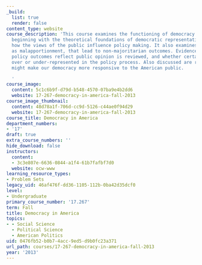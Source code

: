 ```yaml
---
_build:
  list: true
  render: false
content_type: website
course_description: 'This course examines the functioning of democracy in the U.S.
  beginning with the theoretical foundations of democratic representation. It explores
  how the views of the public influence policy making. It also examines factors, such
  as malapportionment, that lead to non-majoritarian outcomes. Evidence on how well
  policy outcomes reflect public opinion is reviewed, and whether certain groups are
  over or under-represented in the policy process. Also discussed are reforms that
  might make our democracy more responsive to the American public.

  '
course_image:
  content: 5c1c6b9f-d79d-b548-4570-07ba9e4b2dd6
  website: 17-267-democracy-in-america-fall-2013
course_image_thumbnail:
  content: 48d78a1f-706d-cc9d-5126-c44ae0f94d29
  website: 17-267-democracy-in-america-fall-2013
course_title: Democracy in America
department_numbers:
- '17'
draft: true
extra_course_numbers: ''
hide_download: false
instructors:
  content:
  - 3c3e807e-6636-0844-a1f4-61b7fafbf7d0
  website: ocw-www
learning_resource_types:
- Problem Sets
legacy_uid: 46af476f-dd36-1105-112b-0ba42d35dcf0
level:
- Undergraduate
primary_course_number: '17.267'
term: Fall
title: Democracy in America
topics:
- - Social Science
  - Political Science
  - American Politics
uid: 0476fb52-b0b7-4acc-9ed5-d9b0fc23a371
url_path: courses/17-267-democracy-in-america-fall-2013
year: '2013'
---
```

